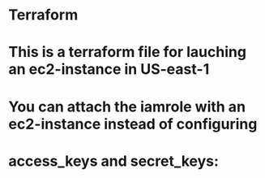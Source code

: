 # Terraform
# This is a terraform file for lauching an ec2-instance in US-east-1
# You can attach the iamrole with an ec2-instance instead of configuring 
# access_keys and secret_keys:
